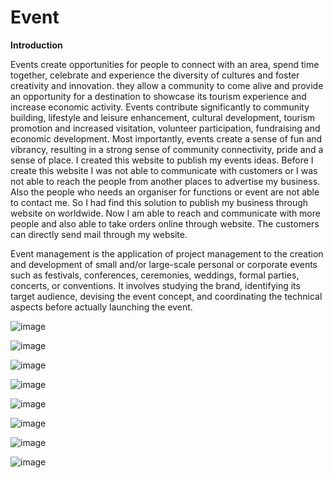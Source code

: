 # Event
**Introduction**


Events create opportunities for people to connect with an area, spend time together,
celebrate and experience the diversity of cultures and foster creativity and innovation. they allow
a community to come alive and provide an opportunity for a destination to showcase its tourism
experience and increase economic activity.
Events contribute significantly to community building, lifestyle and leisure enhancement,
cultural development, tourism promotion and increased visitation, volunteer participation,
fundraising and economic development. Most importantly, events create a sense of fun and
vibrancy, resulting in a strong sense of community connectivity, pride and a sense of place.
I created this website to publish my events ideas. Before I create this website I was not able
to communicate with customers or I was not able to reach the people from another places to
advertise my business. Also the people who needs an organiser for functions or event are not able
to contact me.
So I had find this solution to publish my business through website on worldwide. Now I am
able to reach and communicate with more people and also able to take orders online through
website. The customers can directly send mail through my website.

Event management is the application of project management to the creation and development of small and/or large-scale personal or corporate events such as festivals, conferences, ceremonies, weddings, formal parties, concerts, or conventions. It involves studying the brand, identifying its target audience, devising the event concept, and coordinating the technical aspects before actually launching the event.

![image](https://user-images.githubusercontent.com/90552517/134305479-fbc776a7-7efd-4b95-b8ad-14eb4603a9a1.png)

![image](https://user-images.githubusercontent.com/90552517/134305676-387209c7-4eb7-48d1-af67-f4fc6a305b27.png)

![image](https://user-images.githubusercontent.com/90552517/134305704-965c542c-55a1-49ea-9cd3-de929cf125ff.png)


![image](https://user-images.githubusercontent.com/90552517/134305752-256268ba-47ab-4c7e-931e-06526e97f025.png)

![image](https://user-images.githubusercontent.com/90552517/134305818-b926c518-8a18-4d15-859e-2eec1b48d7fc.png)

![image](https://user-images.githubusercontent.com/90552517/134305850-2ec3739c-ce9d-4ec6-abd5-14b782f33166.png)

![image](https://user-images.githubusercontent.com/90552517/134305888-93f0b730-38f3-43f0-a7cc-6244a13ffb28.png)


![image](https://user-images.githubusercontent.com/90552517/134305918-2fbca3e7-eff1-48c5-8625-331125dfeb14.png)



